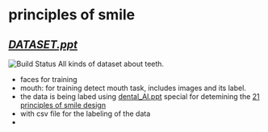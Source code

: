 # principles of smile  
## _[DATASET.ppt](https://drive.google.com/drive/folders/15dE0dFRPq7mTZ8c-zVIag1TsFryztLD0)_

![Build Status](https://www.greatdentalexpressions.com/blog/wp-content/uploads/2018/01/BP-diverse-smile.jpeg)
All kinds of dataset about teeth.
- faces for training 
- mouth: for training detect mouth task, includes images and its label.
- the data is being labed using [dental_AI.ppt](https://docs.google.com/presentation/d/1GACdmOhz4q5GXNtHChhvm9ulD4B5ZWgA/edit#slide=id.p1) special for detemining the [21 principles of smile design](https://drive.google.com/file/d/1zucP6fMgg2g9sCj3GJoZNqDnmvVSxiLD/view)
- with csv file for the labeling of the data
- 
